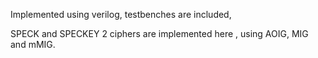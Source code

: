 Implemented using verilog,
testbenches are included,


SPECK and SPECKEY 2 ciphers are implemented here , using AOIG, MIG and mMIG.
